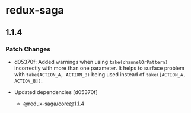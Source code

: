 # redux-saga

## 1.1.4
### Patch Changes

- d05370f: Added warnings when using `take(channelOrPattern)` incorrectly with more than one parameter. It helps to surface problem with `take(ACTION_A, ACTION_B)` being used instead of `take([ACTION_A, ACTION_B])`.

- Updated dependencies [d05370f]
  - @redux-saga/core@1.1.4
